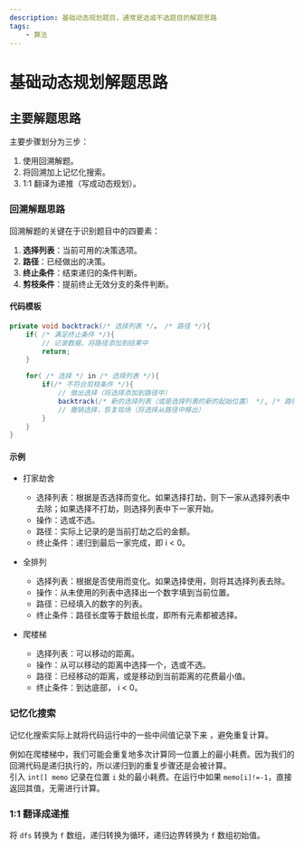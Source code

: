 ```yaml
---
description: 基础动态规划题目，通常是选或不选题目的解题思路
tags:
    - 算法
---
```


# 基础动态规划解题思路

## 主要解题思路
主要步骤划分为三步：
1. 使用回溯解题。
2. 将回溯加上记忆化搜索。
3. 1:1 翻译为递推（写成动态规划）。

### 回溯解题思路
回溯解题的关键在于识别题目中的四要素：
1. **选择列表**：当前可用的决策选项。
2. **路径**：已经做出的决策。
3. **终止条件**：结束递归的条件判断。
4. **剪枝条件**：提前终止无效分支的条件判断。

#### 代码模板
``` java
private void backtrack(/* 选择列表 */， /* 路径 */){
    if( /* 满足终止条件 */){
        // 记录数据，将路径添加到结果中
        return;
    }

    for( /* 选择 */ in /* 选择列表 */){
        if(/* 不符合剪枝条件 */){
            // 做出选择（将选择添加到路径中）
            backtrack(/* 新的选择列表（或是选择列表的新的起始位置） */, /* 路径 */);
            // 撤销选择，恢复现场（将选择从路径中移出）
        }
    }
}
```

#### 示例
- 打家劫舍
  - 选择列表：根据是否选择而变化。如果选择打劫，则下一家从选择列表中去除；如果选择不打劫，则选择列表中下一家开始。
  - 操作：选或不选。
  - 路径：实际上记录的是当前打劫之后的金额。
  - 终止条件：递归到最后一家完成，即 i < 0。

- 全排列
  - 选择列表：根据是否使用而变化。如果选择使用，则将其选择列表去除。
  - 操作：从未使用的列表中选择出一个数字填到当前位置。
  - 路径：已经填入的数字的列表。
  - 终止条件：路径长度等于数组长度，即所有元素都被选择。

- 爬楼梯
  - 选择列表：可以移动的距离。
  - 操作：从可以移动的距离中选择一个，选或不选。
  - 路径：已经移动的距离，或是移动到当前距离的花费最小值。
  - 终止条件：到达底部， i < 0。

### 记忆化搜索
记忆化搜索实际上就将代码运行中的一些中间值记录下来 ，避免重复计算。

例如在爬楼梯中，我们可能会重复地多次计算同一位置上的最小耗费。因为我们的回溯代码是递归执行的，所以递归到的重复步骤还是会被计算。  
引入 `int[] memo` 记录在位置 `i` 处的最小耗费。在运行中如果 `memo[i]!=-1`，直接返回其值，无需进行计算。

### 1:1 翻译成递推
将 `dfs` 转换为 `f` 数组，递归转换为循环，递归边界转换为 `f` 数组初始值。
